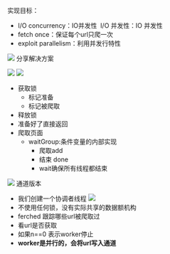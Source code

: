 实现目标：

- I/O concurrency：IO并发性  I/O 并发性：IO 并发性
- fetch once：保证每个url只爬一次
- exploit parallelism：利用并发行特性

![](asserts/Pasted%20image%2020250708153434.png)
分享解决方案



![](asserts/Pasted%20image%2020250708153828.png)
![](asserts/Pasted%20image%2020250708154301.png)
- 获取锁
	- 标记准备
	- 标记被爬取
- 释放锁
- 准备好了直接返回
- 爬取页面
	- waitGroup:条件变量的内部实现
		- 爬取add
		- 结束 done
		- wait确保所有线程都结束

![](asserts/Pasted%20image%2020250708154354.png)
通道版本
- 我们创建一个协调者线程
![](asserts/Pasted%20image%2020250708154552.png)
- 不使用任何锁，没有实际共享的数据额机构
- ferched 跟踪哪些url被爬取过
- 看url是否获取
- 如果n==0 表示worker停止
- **worker是并行的，会将url写入通道**